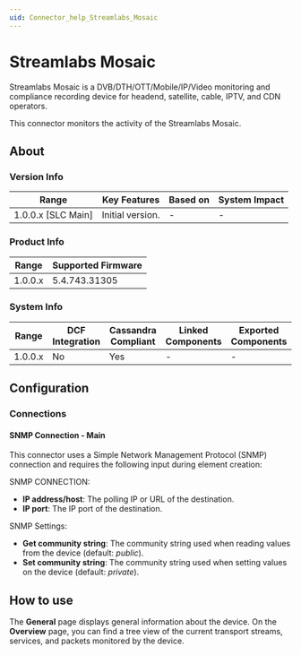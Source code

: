 ```yaml
---
uid: Connector_help_Streamlabs_Mosaic
---
```


# Streamlabs Mosaic

Streamlabs Mosaic is a DVB/DTH/OTT/Mobile/IP/Video monitoring and compliance recording device for headend, satellite, cable, IPTV, and CDN operators.

This connector monitors the activity of the Streamlabs Mosaic.

## About

### Version Info

| Range                | Key Features     | Based on     | System Impact     |
|----------------------|------------------|--------------|-------------------|
| 1.0.0.x [SLC Main]   | Initial version. | -            | -                 |

### Product Info

| Range     | Supported Firmware     |
|-----------|------------------------|
| 1.0.0.x   | 5.4.743.31305          |

### System Info

| Range     | DCF Integration     | Cassandra Compliant     | Linked Components     | Exported Components     |
|-----------|---------------------|-------------------------|-----------------------|-------------------------|
| 1.0.0.x   | No                  | Yes                     | -                     | -                       |

## Configuration

### Connections

#### SNMP Connection - Main

This connector uses a Simple Network Management Protocol (SNMP) connection and requires the following input during element creation:

SNMP CONNECTION:

- **IP address/host**: The polling IP or URL of the destination.
- **IP port**: The IP port of the destination.

SNMP Settings:

- **Get community string**: The community string used when reading values from the device (default: *public*).
- **Set community string**: The community string used when setting values on the device (default: *private*).

## How to use

The **General** page displays general information about the device. On the **Overview** page, you can find a tree view of the current transport streams, services, and packets monitored by the device.
